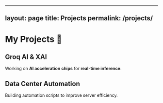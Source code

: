 
---
layout: page
title: Projects
permalink: /projects/
---

# My Projects 🚀

## Groq AI & XAI  
Working on **AI acceleration chips** for **real-time inference**.

## Data Center Automation  
Building automation scripts to improve server efficiency.
